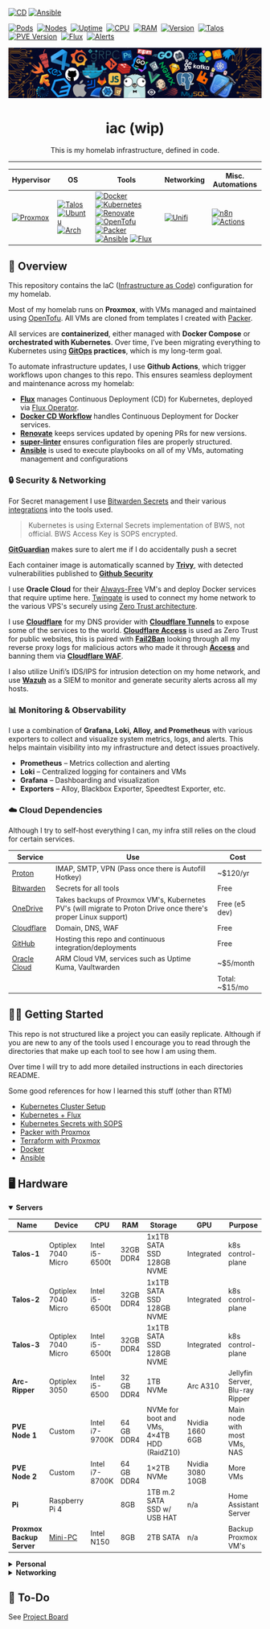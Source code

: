 [![CD](https://github.com/Mafyuh/iac/actions/workflows/CD.yml/badge.svg)](https://github.com/Mafyuh/iac/actions/workflows/CD.yml)
[![Ansible](https://github.com/Mafyuh/iac/actions/workflows/ansible-playbooks.yml/badge.svg)](https://github.com/Mafyuh/iac/actions/workflows/ansible-playbooks.yml)

[![Pods](https://img.shields.io/endpoint?url=https%3A%2F%2Fkromgo.mafyuh.dev%2Fcluster_pods_running&&logo=kubernetes&color=black)](https://kubernetes.io/)&nbsp;
[![Nodes](https://img.shields.io/endpoint?url=https%3A%2F%2Fkromgo.mafyuh.dev%2Fcluster_node_count&label=Nodes&logo=kubernetes&color=black)](https://kubernetes.io/)&nbsp;
[![Uptime](https://img.shields.io/endpoint?url=https%3A%2F%2Fkromgo.mafyuh.dev%2Fcluster_uptime_days&label=Uptime&logo=kubernetes&color=black)](https://kubernetes.io/)&nbsp;
[![CPU](https://img.shields.io/endpoint?url=https%3A%2F%2Fkromgo.mafyuh.dev%2Fcluster_cpu_usage&&logo=kubernetes&label=CPU&color=black)](https://kubernetes.io/)&nbsp;
[![RAM](https://img.shields.io/endpoint?url=https%3A%2F%2Fkromgo.mafyuh.dev%2Fcluster_memory_usage&&logo=kubernetes&label=RAM&color=black)](https://kubernetes.io/)&nbsp;
[![Version](https://img.shields.io/endpoint?url=https%3A%2F%2Fkromgo.mafyuh.dev%2Fkubernetes_version&label=Kubernetes&logo=kubernetes&color=black)](https://kubernetes.io/)&nbsp;
[![Talos](https://img.shields.io/endpoint?url=https%3A%2F%2Fkromgo.mafyuh.dev%2Ftalos_version&&logo=talos&color=black)](https://kubernetes.io/)&nbsp;
[![PVE Version](https://img.shields.io/endpoint?url=https%3A%2F%2Fkromgo.mafyuh.dev%2Fpve_version&&logo=proxmox&color=black)](https://kubernetes.io/)&nbsp;
[![Flux](https://img.shields.io/endpoint?url=https%3A%2F%2Fkromgo.mafyuh.dev%2Fflux_version&&logo=flux&color=black)](https://kubernetes.io/)&nbsp;
[![Alerts](https://img.shields.io/endpoint?url=https%3A%2F%2Fkromgo.mafyuh.dev%2Fcluster_alert_count&&logo=prometheus)](https://kubernetes.io/)&nbsp;



![Header Image](https://raw.githubusercontent.com/Mafyuh/homelab-svg-assets/main/assets/header_.png)


<div align="center">

# iac (wip)

This is my homelab infrastructure, defined in code.

</div>

---



<div align="center">

| Hypervisor | OS | Tools | Networking | Misc. Automations |
|---|---|---|---|---|
| [![Proxmox](https://img.shields.io/badge/-Proxmox-black?logo=Proxmox)](https://www.proxmox.com) | [![Talos](https://img.shields.io/badge/Talos-black?&logo=talos)](https://www.talos.dev/) [![Ubuntu](https://img.shields.io/badge/Ubuntu-black?&logo=ubuntu&logoColor=red)](https://releases.ubuntu.com/noble/) [![Arch](https://img.shields.io/badge/Arch-black?&logo=archlinux)](https://archlinux.org/)| [![Docker](https://img.shields.io/badge/-Docker-black?logo=docker)](https://www.docker.com/) [![Kubernetes](https://img.shields.io/badge/-Kubernetes-black?logo=kubernetes)](https://k3s.io/) [![Renovate](https://img.shields.io/badge/-Renovate-black?logo=renovate&logoColor=blue)](https://github.com/renovatebot/renovate) [![OpenTofu](https://img.shields.io/badge/-OpenTofu-black?logo=opentofu)](https://opentofu.org/) [![Packer](https://img.shields.io/badge/-Packer-black?logo=packer)](https://www.packer.io/) [![Ansible](https://img.shields.io/badge/-Ansible-black?logo=ansible&logoColor=red)](https://www.ansible.com/) [![Flux](https://img.shields.io/badge/-Flux-black?logo=flux)](https://fluxcd.io/)| [![Unifi](https://img.shields.io/badge/-Unifi-black?logo=ubiquiti&logoColor=blue)](https://www.ui.com/) | [![n8n](https://img.shields.io/badge/-n8n-black?logo=n8n)](https://n8n.io/) [![Actions](https://img.shields.io/badge/-Actions-black?logo=github&logoColor=white)](https://github.com/features/actions)

</div>

## 📖 **Overview**
This repository contains the IaC ([Infrastructure as Code](https://en.wikipedia.org/wiki/Infrastructure_as_code)) configuration for my homelab.  

Most of my homelab runs on **Proxmox**, with VMs managed and maintained using [OpenTofu](https://opentofu.org/). All VMs are cloned from templates I created with [Packer](https://www.packer.io/).  

All services are **containerized**, either managed with **Docker Compose** or **orchestrated with Kubernetes**. Over time, I’ve been migrating everything to Kubernetes using **[GitOps](https://en.wikipedia.org/wiki/DevOps) practices**, which is my long-term goal.  

To automate infrastructure updates, I use **Github Actions**, which trigger workflows upon changes to this repo. This ensures seamless deployment and maintenance across my homelab:  

- **[Flux](https://fluxcd.io/)** manages Continuous Deployment (CD) for Kubernetes, deployed via [Flux Operator](https://fluxcd.control-plane.io/).
- **[Docker CD Workflow](https://github.com/Mafyuh/iac/blob/main/.github/workflows/CD.yml)** handles Continuous Deployment for Docker services.   
- **[Renovate](https://github.com/renovatebot/renovate)** keeps services updated by opening PRs for new versions.  
- **[super-linter](https://github.com/super-linter/super-linter)** ensures configuration files are properly structured.
- **[Ansible](https://github.com/ansible/ansible)** is used to execute playbooks on all of my VMs, automating management and configurations

### 🔒 **Security & Networking**
For Secret management I use [Bitwarden Secrets](https://bitwarden.com/products/secrets-manager/) and their various [integrations](https://bitwarden.com/help/ansible-integration/) into the tools used.
> Kubernetes is using External Secrets implementation of BWS, not official. BWS Access Key is SOPS encrypted.

**[GitGuardian](https://www.gitguardian.com/)** makes sure to alert me if I do accidentally push a secret

Each container image is automatically scanned by **[Trivy](https://trivy.dev/latest/)**, with detected vulnerabilities published to **[Github Security](https://github.com/security)**

I use **Oracle Cloud** for their [Always-Free](https://www.oracle.com/cloud/free/) VM's and deploy Docker services that require uptime here. [Twingate](https://www.twingate.com/) is used to connect my home network to the various VPS's securely using [Zero Trust architecture](https://en.wikipedia.org/wiki/Zero_trust_architecture).

I use [**Cloudflare**](https://www.cloudflare.com/) for my DNS provider with [**Cloudflare Tunnels**](https://developers.cloudflare.com/cloudflare-one/connections/connect-networks/) to expose some of the services to the world. [**Cloudflare Access**](https://www.cloudflare.com/access/) is used as Zero Trust for public websites, this is paired with [**Fail2Ban**](https://www.fail2ban.org/) looking through all my reverse proxy logs for malicious actors who made it through [**Access**](https://www.cloudflare.com/access/) and banning them via [**Cloudflare WAF**](https://www.cloudflare.com/web-application-firewall/).

I also utilize Unifi’s IDS/IPS for intrusion detection on my home network, and use **[Wazuh](https://wazuh.com/)** as a SIEM to monitor and generate security alerts across all my hosts.

### **📊 Monitoring & Observability**  
I use a combination of **Grafana, Loki, Alloy, and Prometheus** with various exporters to collect and visualize system metrics, logs, and alerts. This helps maintain visibility into my infrastructure and detect issues proactively.  

- **Prometheus** – Metrics collection and alerting  
- **Loki** – Centralized logging for containers and VMs  
- **Grafana** – Dashboarding and visualization  
- **Exporters** – Alloy, Blackbox Exporter, Speedtest Exporter, etc.

### ☁️ **Cloud Dependencies**
Although I try to self-host everything I can, my infra still relies on the cloud for certain services.

| Service                                     | Use                                                               | Cost           |
|---------------------------------------------|-------------------------------------------------------------------|----------------|
| [Proton](https://proton.me/)         | IMAP, SMTP, VPN (Pass once there is Autofill Hotkey)    | ~$120/yr     |
| [Bitwarden](https://bitwarden.com/)         | Secrets for all tools     | Free     |
| [OneDrive](https://www.microsoft.com/en-us/microsoft-365/onedrive/online-cloud-storage)         | Takes backups of Proxmox VM's, Kubernetes PV's (will migrate to Proton Drive once there's proper Linux support)   | Free (e5 dev)       |
| [Cloudflare](https://www.cloudflare.com/)   | Domain, DNS, WAF           | Free       |
| [GitHub](https://github.com/)               | Hosting this repo and continuous integration/deployments    | Free           |
| [Oracle Cloud](https://www.oracle.com/cloud/) | ARM Cloud VM, services such as Uptime Kuma, Vaultwarden | ~$5/month           |
|                                             |                                                                  | Total: ~$15/mo |

## 🧑‍💻 **Getting Started**
This repo is not structured like a project you can easily replicate. Although if you are new to any of the tools used I encourage you to read through the directories that make up each tool to see how I am using them.

Over time I will try to add more detailed instructions in each directories README.

Some good references for how I learned this stuff (other than RTM)
- [Kubernetes Cluster Setup](https://technotim.live/posts/k3s-etcd-ansible/)
- [Kubernetes + Flux](https://technotim.live/posts/flux-devops-gitops/)
- [Kubernetes Secrets with SOPS](https://technotim.live/posts/secret-encryption-sops/)
- [Packer with Proxmox](https://www.youtube.com/watch?v=1nf3WOEFq1Y)
- [Terraform with Proxmox](https://www.youtube.com/watch?v=dvyeoDBUtsU)
- [Docker](https://www.youtube.com/watch?v=eGz9DS-aIeY)
- [Ansible](https://www.youtube.com/watch?v=goclfp6a2IQ)

## 🖥️ **Hardware**

<details open>
  <summary><strong>Servers</strong></summary>

| Name        | Device         | CPU             | RAM          | Storage                                      | GPU               | Purpose                          |
|-------------|--------------|-----------------|--------------|----------------------------------------------|-------------------|----------------------------------|
|**Talos-1**|Optiplex 7040 Micro |Intel i5-6500t |32GB DDR4 |1x1TB SATA SSD 128GB NVME |Integrated |k8s control-plane |
|**Talos-2**|Optiplex 7040 Micro |Intel i5-6500t |32GB DDR4 |1x1TB SATA SSD 128GB NVME |Integrated |k8s control-plane |
|**Talos-3**|Optiplex 7040 Micro |Intel i5-6500t |32GB DDR4 |1x1TB SATA SSD 128GB NVME |Integrated |k8s control-plane |
| **Arc-Ripper**  | Optiplex 3050  | Intel i5-6500   | 32 GB DDR4   | 1TB NVMe | Arc A310 | Jellyfin Server, Blu-ray Ripper |
| **PVE Node 1**  | Custom         | Intel i7-9700K  | 64 GB DDR4   | NVMe for boot and VMs, 4×4TB HDD (RaidZ10)   | Nvidia 1660 6GB   | Main node with most VMs, NAS    |
| **PVE Node 2**  | Custom         | Intel i7-8700K  | 64 GB DDR4   | 1×2TB NVMe | Nvidia 3080 10GB   | More VMs                         |
|**Pi** |Raspberry Pi 4 | |8GB |1TB m.2 SATA SSD w/ USB HAT |n/a |Home Assistant Server |
|**Proxmox Backup Server** |[Mini-PC](https://www.amazon.com/FIREBAT-Computer-Expansible-Efficient-Business/dp/B0DZWP653T/ref=sr_1_4?s=pc&sr=1-4) |Intel N150 |8GB |2TB SATA |n/a |Backup Proxmox VM's |


</details>  

<details>
  <summary><strong>Personal</strong></summary>
  
  | Name | Device | CPU | RAM | Storage | GPU | Purpose |
  |------|--------|-----|-----|---------|-----|---------|
  |Gaming PC|Custom|Intel i7-13700k|64GB DDR5|10TB NVMe|Nvidia RTX 5070     |Main Machine         |
  |Laptop|HP 15-eh1097nr|AMD Ryzen 7 5700U     |32GB DDR4     |1TB NVMe|Integrated     |On the go/bed machine         |

</details>

<details>
  <summary><strong>Networking</strong></summary>
  
  | Name            | Device        | Purpose             |
  |-----------------|---------------|---------------------|
  | Switch | [Unifi Flex 2.5Gb PoE](https://store.ui.com/us/en/category/all-switching/products/usw-flex-2-5g-8-poe)      | Switch with PoE  |
  | Router     | [Unifi Dream Router 7](https://store.ui.com/us/en/products/udr7)     | Router/Firewall     |
  |AP|[U7 Pro XG](https://store.ui.com/us/en/category/all-wifi/products/u7-pro-xg)|AP|

</details>




## 📌 **To-Do**
See [Project Board](https://github.com/users/Mafyuh/projects/1)